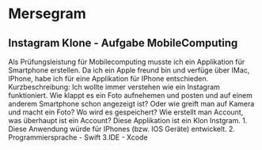 # Mersegram
<h2>Instagram Klone - Aufgabe MobileComputing </h2>
Als Prüfungsleistung für Mobilecomputing musste ich ein Applikation für Smartphone erstellen. Da ich ein Apple freund bin und verfüge über IMac, IPhone, habe ich für eine Applikation für IPhone entschieden.
Kurzbeschreibung: Ich wollte immer verstehen wie ein Instagram funktioniert. Wie klappt es ein Foto aufnehemen und posten und auf einem anderem Smartphone schon angezeigt ist? Oder wie greift man auf Kamera und macht ein Foto? Wo wird es gespeichert? Wie erstellt man Account, was überhaupt ist ein Account? 
Diese Applikation ist ein Klon Instgram. 
1. Diese Anwendung würde für IPhones (bzw. IOS Geräte) entwickelt. 
2. Programmiersprache - Swift 
3.IDE - Xcode 
